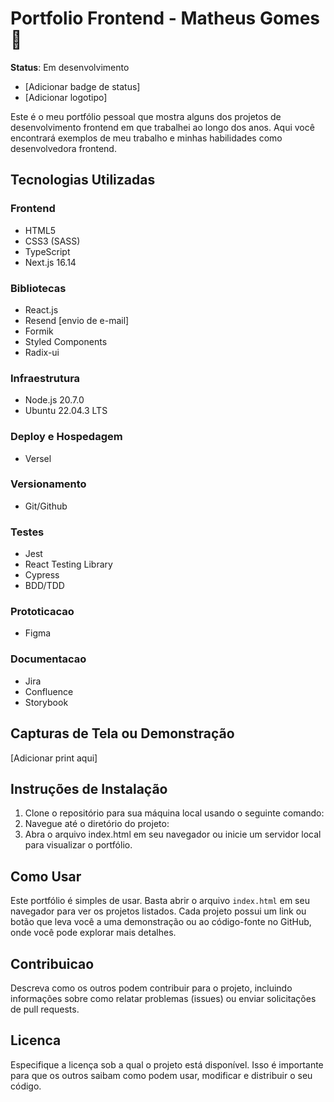 # Portfolio Frontend - Matheus Gomes 🚀

**Status**: Em desenvolvimento

- [Adicionar badge de status]
- [Adicionar logotipo]

Este é o meu portfólio pessoal que mostra alguns dos projetos de desenvolvimento frontend em que trabalhei ao longo dos anos. Aqui você encontrará exemplos de meu trabalho e minhas habilidades como desenvolvedora frontend.

## Tecnologias Utilizadas

### Frontend

- HTML5
- CSS3 (SASS)
- TypeScript
- Next.js 16.14

### Bibliotecas

- React.js
- Resend [envio de e-mail]
- Formik
- Styled Components
- Radix-ui

### Infraestrutura

- Node.js 20.7.0
- Ubuntu 22.04.3 LTS

### Deploy e Hospedagem

- Versel

### Versionamento

- Git/Github

### Testes

- Jest
- React Testing Library
- Cypress
- BDD/TDD

### Prototicacao

- Figma

### Documentacao

- Jira
- Confluence
- Storybook

## Capturas de Tela ou Demonstração

[Adicionar print aqui]

## Instruções de Instalação

1. Clone o repositório para sua máquina local usando o seguinte comando:
2. Navegue até o diretório do projeto:
3. Abra o arquivo index.html em seu navegador ou inicie um servidor local para visualizar o portfólio.

## Como Usar

Este portfólio é simples de usar. Basta abrir o arquivo `index.html` em seu navegador para ver os projetos listados. Cada projeto possui um link ou botão que leva você a uma demonstração ou ao código-fonte no GitHub, onde você pode explorar mais detalhes.

## Contribuicao

Descreva como os outros podem contribuir para o projeto, incluindo informações sobre como relatar problemas (issues) ou enviar solicitações de pull requests.

## Licenca

Especifique a licença sob a qual o projeto está disponível. Isso é importante para que os outros saibam como podem usar, modificar e distribuir o seu código.
